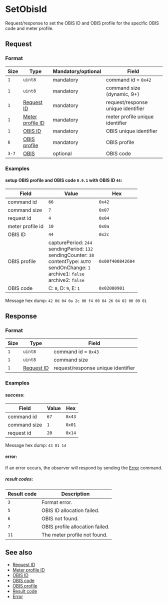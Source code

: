 # SetObisId

Request/response to set the OBIS ID and OBIS profile for the specific OBIS code and meter profile.


## Request

### Format

| Size  | Type                                             | Mandatory/optional | Field                              |
| ----- | ------------------------------------------------ | ------------------ | ---------------------------------- |
| `1`   | `uint8`                                          | mandatory          | command id = `0x42`                |
| `1`   | `uint8`                                          | mandatory          | command size (dynamic, 9+)         |
| `1`   | [Request ID](../types.md#request-id)             | mandatory          | request/response unique identifier |
| `1`   | [Meter profile ID](../types.md#meter-profile-id) | mandatory          | meter profile unique identifier    |
| `1`   | [OBIS ID](../types.md#obis-id)                   | mandatory          | OBIS unique identifier             |
| `6`   | [OBIS profile](../types.md#obis-profile)         | mandatory          | OBIS profile                       |
| `3-7` | [OBIS](../types.md#obis)                         | optional           | OBIS code                          |

### Examples

#### setup OBIS profile and OBIS code `0.9.1` with OBIS ID `44`:

| Field            | Value                                                                                                                                                                        | Hex              |
| ---------------- | ---------------------------------------------------------------------------------------------------------------------------------------------------------------------------- | ---------------- |
| command id       | `66`                                                                                                                                                                         | `0x42`           |
| command size     | `7`                                                                                                                                                                          | `0x07`           |
| request id       | `4`                                                                                                                                                                          | `0x04`           |
| meter profile id | `10`                                                                                                                                                                         | `0x0a`           |
| OBIS ID          | `44`                                                                                                                                                                         | `0x2c`           |
| OBIS profile     | capturePeriod: `244` <br/> sendingPeriod: `132` <br/> sendingCounter: `38` <br/> contentType: `AUTO` <br/> sendOnChange: `1` <br/> archive1: `false` <br/> archive2: `false` | `0x00f400842604` |
| OBIS code        | C: `0`, D: `9`, E: `1`                                                                                                                                                       | `0x02000901`     |

Message hex dump: `42 0d 04 0a 2c 00 f4 00 84 26 04 02 00 09 01`


## Response

### Format

| Size | Type                                 | Field                              |
| ---- | ------------------------------------ | ---------------------------------- |
| `1`  | `uint8`                              | command id = `0x43`                |
| `1`  | `uint8`                              | command size                       |
| `1`  | [Request ID](../types.md#request-id) | request/response unique identifier |


### Examples

#### success:

| Field        | Value | Hex    |
| ------------ | ----- | ------ |
| command id   | `67`  | `0x43` |
| command size | `1`   | `0x01` |
| request id   | `20`  | `0x14` |

Message hex dump: `43 01 14`

#### error:

If an error occurs, the observer will respond by sending the [Error](./uplink/Error.md) command.

##### result codes:

| Result code | Description                     |
| ----------- | ------------------------------- |
| `3`         | Format error.                   |
| `5`         | OBIS ID allocation failed.      |
| `6`         | OBIS not found.                 |
| `7`         | OBIS profile allocation failed. |
| `11`        | The meter profile not found.    |


## See also

* [Request ID](../types.md#request-id)
* [Meter profile ID](../types.md#meter-profile-id)
* [OBIS ID](../types.md#obis-id)
* [OBIS code](../types.md#obis)
* [OBIS profile](../types.md#obis-profile)
* [Result code](../types.md#result-code)
* [Error](./uplink/Error.md)
